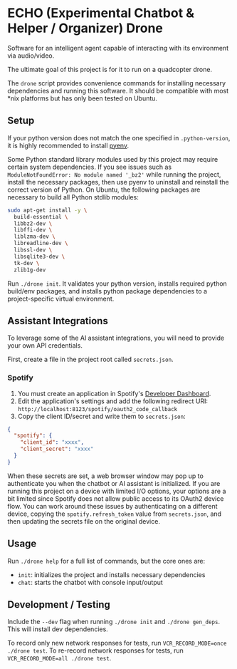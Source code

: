 # ECHO (Experimental Chatbot & Helper / Organizer) Drone

Software for an intelligent agent capable of interacting with its environment via audio/video.

The ultimate goal of this project is for it to run on a quadcopter drone.

The `drone` script provides convenience commands for installing necessary dependencies and running
this software. It should be compatible with most *nix platforms but has only been tested on Ubuntu.

## Setup

If your python version does not match the one specified in `.python-version`, it is highly recommended to install [pyenv](https://github.com/pyenv/pyenv#simple-python-version-management-pyenv).

Some Python standard library modules used by this project may require certain system dependencies. If you see issues such as `ModuleNotFoundError: No module named '_bz2'` while running the project, install the necessary packages, then use pyenv to uninstall and reinstall the correct version of Python. On Ubuntu, the following packages are necessary to build all Python stdlib modules:

```sh
sudo apt-get install -y \
  build-essential \
  libbz2-dev \
  libffi-dev \
  liblzma-dev \
  libreadline-dev \
  libssl-dev \
  libsqlite3-dev \
  tk-dev \
  zlib1g-dev
```

Run `./drone init`. It validates your python version, installs required python build/env packages, and installs python package dependencies to a project-specific virtual environment.

## Assistant Integrations

To leverage some of the AI assistant integrations, you will need to provide your own API credentials.

First, create a file in the project root called `secrets.json`.

### Spotify

1. You must create an application in Spotify's [Developer Dashboard](https://developer.spotify.com/dashboard/applications).
1. Edit the application's settings and add the following redirect URI: `http://localhost:8123/spotify/oauth2_code_callback`
1. Copy the client ID/secret and write them to `secrets.json`:
  ```json
  {
    "spotify": {
      "client_id": "xxxx",
      "client_secret": "xxxx"
    }
  }
  ```

When these secrets are set, a web browser window may pop up to authenticate you when the chatbot or AI assistant is initialized. If you are running this project on a device with limited I/O options, your options are a bit limited since Spotify does not allow public access to its OAuth2 device flow. You can work around these issues by authenticating on a different device, copying the `spotify.refresh_token` value from `secrets.json`, and then updating the secrets file on the original device.

## Usage

Run `./drone help` for a full list of commands, but the core ones are:
* `init`: initializes the project and installs necessary dependencies
* `chat`: starts the chatbot with console input/output

## Development / Testing

Include the `--dev` flag when running `./drone init` and `./drone gen_deps`. This will install dev dependencies.

To record only new network responses for tests, run `VCR_RECORD_MODE=once ./drone test`. To re-record network responses for tests, run `VCR_RECORD_MODE=all ./drone test`.